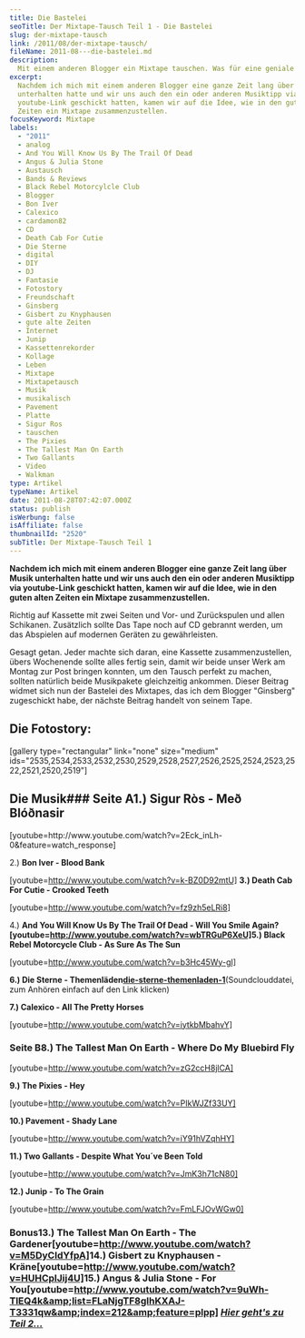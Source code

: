 ```yaml
---
title: Die Bastelei
seoTitle: Der Mixtape-Tausch Teil 1 - Die Bastelei
slug: der-mixtape-tausch
link: /2011/08/der-mixtape-tausch/
fileName: 2011-08---die-bastelei.md
description:
  Mit einem anderen Blogger ein Mixtape tauschen. Was für eine geniale Idee!
excerpt:
  Nachdem ich mich mit einem anderen Blogger eine ganze Zeit lang über Musik
  unterhalten hatte und wir uns auch den ein oder anderen Musiktipp via
  youtube-Link geschickt hatten, kamen wir auf die Idee, wie in den guten alten
  Zeiten ein Mixtape zusammenzustellen.
focusKeyword: Mixtape
labels:
  - "2011"
  - analog
  - And You Will Know Us By The Trail Of Dead
  - Angus & Julia Stone
  - Austausch
  - Bands & Reviews
  - Black Rebel Motorcylcle Club
  - Blogger
  - Bon Iver
  - Calexico
  - cardamon82
  - CD
  - Death Cab For Cutie
  - Die Sterne
  - digital
  - DIY
  - DJ
  - Fantasie
  - Fotostory
  - Freundschaft
  - Ginsberg
  - Gisbert zu Knyphausen
  - gute alte Zeiten
  - Internet
  - Junip
  - Kassettenrekorder
  - Kollage
  - Leben
  - Mixtape
  - Mixtapetausch
  - Musik
  - musikalisch
  - Pavement
  - Platte
  - Sigur Ros
  - tauschen
  - The Pixies
  - The Tallest Man On Earth
  - Two Gallants
  - Video
  - Walkman
type: Artikel
typeName: Artikel
date: 2011-08-28T07:42:07.000Z
status: publish
isWerbung: false
isAffiliate: false
thumbnailId: "2520"
subTitle: Der Mixtape-Tausch Teil 1
---
```


<strong>Nachdem ich mich mit einem anderen Blogger eine ganze Zeit lang über
Musik unterhalten hatte und wir uns auch den ein oder anderen Musiktipp via
youtube-Link geschickt hatten, kamen wir auf die Idee, wie in den guten alten
Zeiten ein Mixtape zusammenzustellen.</strong>

Richtig auf Kassette mit zwei Seiten und Vor- und Zurückspulen und allen
Schikanen. Zusätzlich sollte Das Tape noch auf CD gebrannt werden, um das
Abspielen auf modernen Geräten zu gewährleisten.

Gesagt getan. Jeder machte sich daran, eine Kassette zusammenzustellen, übers
Wochenende sollte alles fertig sein, damit wir beide unser Werk am Montag zur
Post bringen konnten, um den Tausch perfekt zu machen, sollten natürlich beide
Musikpakete gleichzeitig ankommen. Dieser Beitrag widmet sich nun der Bastelei
des Mixtapes, das ich dem Blogger "Ginsberg" zugeschickt habe, der nächste
Beitrag handelt von seinem Tape.

## Die Fotostory:

[gallery type="rectangular" link="none" size="medium"
ids="2535,2534,2533,2532,2530,2529,2528,2527,2526,2525,2524,2523,2522,2521,2520,2519"]

## Die Musik### Seite A<strong>1.) Sigur Ròs - Með Blóðnasir

</strong>
[youtube=http://www.youtube.com/watch?v=2Eck_inLh-0&amp;feature=watch_response]

2.) <strong>Bon Iver - Blood Bank</strong>

[youtube=http://www.youtube.com/watch?v=k-BZ0D92mtU] <strong> 3.)
</strong><strong>Death Cab For Cutie - Crooked Teeth</strong>

[youtube=http://www.youtube.com/watch?v=fz9zh5eLRi8]

4.) <strong>And You Will Know Us By The Trail Of Dead - Will You Smile
Again?</strong><strong>[youtube=http://www.youtube.com/watch?v=wbTRGuP6XeU]</strong><strong>5.)
Black Rebel Motorcycle Club - As Sure As The Sun</strong>

[youtube=http://www.youtube.com/watch?v=b3Hc45Wy-gI]

<strong>6.) Die Sterne -
Themenläden</strong><strong><a href="http://soundcloud.com/tichy-1313/die-sterne-themenladen-1">die-sterne-themenladen-1</a></strong>(Soundclouddatei,
zum Anhören einfach auf den Link klicken)

<strong>7.) Calexico - All The Pretty Horses</strong>

[youtube=http://www.youtube.com/watch?v=iytkbMbahvY]

### Seite B<strong>8.) The Tallest Man On Earth - Where Do My Bluebird Fly</strong>

[youtube=http://www.youtube.com/watch?v=zG2ccH8jlCA]

<strong>9.) The Pixies - Hey</strong>

[youtube=http://www.youtube.com/watch?v=PIkWJZf33UY]

<strong>10.) Pavement - Shady Lane</strong>

[youtube=http://www.youtube.com/watch?v=iY91hVZqhHY]

<strong>11.) Two Gallants - Despite What You´ve Been Told</strong>

[youtube=http://www.youtube.com/watch?v=JmK3h71cN80]

<strong>12.) Junip - To The Grain</strong>

[youtube=http://www.youtube.com/watch?v=FmLFJOvWGw0]

### Bonus<strong>13.) The Tallest Man On Earth - The Gardener</strong><strong>[youtube=http://www.youtube.com/watch?v=M5DyCIdYfpA]</strong><strong>14.) Gisbert zu Knyphausen - Kräne</strong><strong>[youtube=http://www.youtube.com/watch?v=HUHCplJij4U]</strong><strong>15.) Angus &amp; Julia Stone - For You</strong><strong>[youtube=http://www.youtube.com/watch?v=9uWh-TlEQ4k&amp;list=FLaNjgTF8glhKXAJ-T3331qw&amp;index=212&amp;feature=plpp] </strong><em><span style="color: #000000;"><a title="Mixtape-Tausch Teil 2" href="http://cardamonchai.com/2011/08/der-mixtape-tausch-2/">Hier geht's zu Teil 2...</a><strong><a href="http://www.youtube.com/watch?v=b3Hc45Wy-gI"></a></strong></span></em><a href="http://www.youtube.com/watch?v=b3Hc45Wy-gI"></a><strong></strong><strong></strong><strong><em></em></strong>
